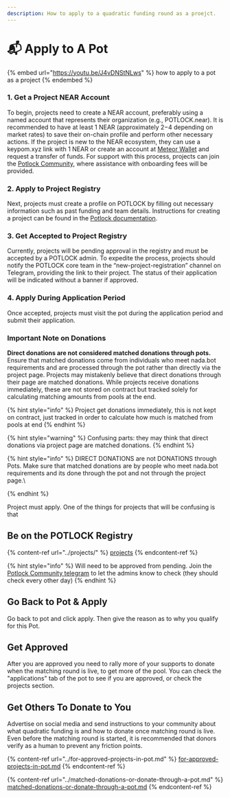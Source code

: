 ```yaml
---
description: How to apply to a quadratic funding round as a proejct.
---
```


# 📬 Apply to A Pot

{% embed url="https://youtu.be/J4vDNStNLws" %}
how to apply to a pot as a project
{% endembed %}

### 1. Get a Project NEAR Account

To begin, projects need to create a NEAR account, preferably using a named account that represents their organization (e.g., POTLOCK.near). It is recommended to have at least 1 NEAR (approximately $2-$4 depending on market rates) to save their on-chain profile and perform other necessary actions. If the project is new to the NEAR ecosystem, they can use a keypom.xyz link with 1 NEAR or create an account at [Meteor Wallet](https://wallet.meteorwallet.app/wallet) and request a transfer of funds. For support with this process, projects can join the [Potlock Community](https://potlock.org/community), where assistance with onboarding fees will be provided.

### 2. Apply to Project Registry

Next, projects must create a profile on POTLOCK by filling out necessary information such as past funding and team details. Instructions for creating a project can be found in the [Potlock documentation](https://docs.potlock.io/user-guides/create-your-project).

### 3. Get Accepted to Project Registry

Currently, projects will be pending approval in the registry and must be accepted by a POTLOCK admin. To expedite the process, projects should notify the POTLOCK core team in the “new-project-registration” channel on Telegram, providing the link to their project. The status of their application will be indicated without a banner if approved.

### 4. Apply During Application Period

Once accepted, projects must visit the pot during the application period and submit their application.

### Important Note on Donations

**Direct donations are not considered matched donations through pots.** Ensure that matched donations come from individuals who meet nada.bot requirements and are processed through the pot rather than directly via the project page. Projects may mistakenly believe that direct donations through their page are matched donations. While projects receive donations immediately, these are not stored on contract but tracked solely for calculating matching amounts from pools at the end.&#x20;



{% hint style="info" %}
Project get donations immediately, this is not kept on contract, just tracked in order to calculate how much is matched from pools at end
{% endhint %}

{% hint style="warning" %}
Confusing parts: they may think that direct donations via project page are matched donations.
{% endhint %}

{% hint style="info" %}
DIRECT DONATIONS are not DONATIONS through Pots. Make sure that matched donations are by people who meet nada.bot requirements and its done through the pot and not through the project page.\

{% endhint %}



Project must apply. One of the things for projects that will be confusing is that

## Be on the POTLOCK Registry

{% content-ref url="../projects/" %}
[projects](../projects/)
{% endcontent-ref %}

{% hint style="info" %}
Will need to be approved from pending. Join the [Potlock Community telegram](https://potlock.org/community) to let the admins know to check (they should check every other day)
{% endhint %}

## Go Back to Pot & Apply

Go back to pot and click apply. Then give the reason as to why you qualify for this Pot.



## Get Approved

After you are approved you need to rally more of your supports to donate when the matching round is live, to get more of the pool. You can check the "applications" tab of the pot to see if you are approved, or check the projects section.



## Get Others To Donate to You

Advertise on social media and send instructions to your community about what quadratic funding is and how to donate once matching round is live. Even before the matching round is started, it is recommended that donors verify as a human to prevent any friction points.

{% content-ref url="../for-approved-projects-in-pot.md" %}
[for-approved-projects-in-pot.md](../for-approved-projects-in-pot.md)
{% endcontent-ref %}

{% content-ref url="../matched-donations-or-donate-through-a-pot.md" %}
[matched-donations-or-donate-through-a-pot.md](../matched-donations-or-donate-through-a-pot.md)
{% endcontent-ref %}
